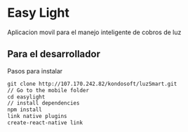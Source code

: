 # Easy Light 

Aplicacion movil para el manejo inteligente de cobros de luz

## Para el desarrollador

Pasos para instalar

```md
git clone http://107.170.242.82/kondosoft/luzSmart.git
// Go to the mobile folder
cd easylight
// install dependencies
npm install
link native plugins
create-react-native link

```
